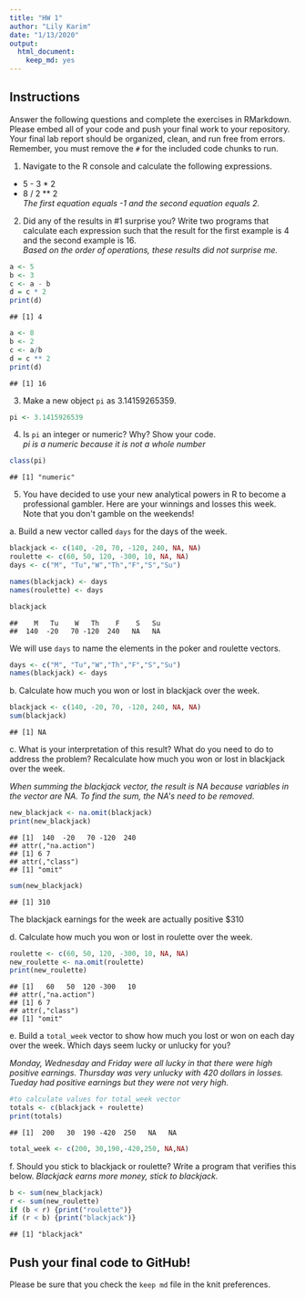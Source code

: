 ```yaml
---
title: "HW 1"
author: "Lily Karim"
date: "1/13/2020"
output: 
  html_document: 
    keep_md: yes
---
```


## Instructions
Answer the following questions and complete the exercises in RMarkdown. Please embed all of your code and push your final work to your repository. Your final lab report should be organized, clean, and run free from errors. Remember, you must remove the `#` for the included code chunks to run.  

1. Navigate to the R console and calculate the following expressions.  
  + 5 - 3 * 2  
  + 8 / 2 ** 2  
_The first equation equals -1 and the second equation equals 2._

2. Did any of the results in #1 surprise you? Write two programs that calculate each expression such that the result for the first example is 4 and the second example is 16.  
_Based on the order of operations, these results did not surprise me._


```r
a <- 5
b <- 3
c <- a - b
d = c * 2
print(d)
```

```
## [1] 4
```


```r
a <- 8
b <- 2
c <- a/b
d = c ** 2
print(d)
```

```
## [1] 16
```

3. Make a new object `pi` as 3.14159265359.  

```r
pi <- 3.1415926539
```

4. Is `pi` an integer or numeric? Why? Show your code.  
_pi is a numeric because it is not a whole number_  

```r
class(pi)
```

```
## [1] "numeric"
```

5. You have decided to use your new analytical powers in R to become a professional gambler. Here are your winnings and losses this week. Note that you don't gamble on the weekends!  

a. Build a new vector called `days` for the days of the week. 

```r
blackjack <- c(140, -20, 70, -120, 240, NA, NA)
roulette <- c(60, 50, 120, -300, 10, NA, NA)
days <- c("M", "Tu","W","Th","F","S","Su")
```


```r
names(blackjack) <- days
names(roulette) <- days
```


```r
blackjack
```

```
##    M   Tu    W   Th    F    S   Su 
##  140  -20   70 -120  240   NA   NA
```

We will use `days` to name the elements in the poker and roulette vectors.

```r
days <- c("M", "Tu","W","Th","F","S","Su")
names(blackjack) <- days
```

b. Calculate how much you won or lost in blackjack over the week.  

```r
blackjack <- c(140, -20, 70, -120, 240, NA, NA)
sum(blackjack)
```

```
## [1] NA
```

c. What is your interpretation of this result? What do you need to do to address the problem? Recalculate how much you won or lost in blackjack over the week.  

_When summing the blackjack vector, the result is NA because variables in the vector are NA. To find the sum, the NA's need to be removed._

```r
new_blackjack <- na.omit(blackjack)
print(new_blackjack)
```

```
## [1]  140  -20   70 -120  240
## attr(,"na.action")
## [1] 6 7
## attr(,"class")
## [1] "omit"
```

```r
sum(new_blackjack)
```

```
## [1] 310
```

The blackjack earnings for the week are actually positive $310 


d. Calculate how much you won or lost in roulette over the week.  

```r
roulette <- c(60, 50, 120, -300, 10, NA, NA)
new_roulette <- na.omit(roulette)
print(new_roulette)
```

```
## [1]   60   50  120 -300   10
## attr(,"na.action")
## [1] 6 7
## attr(,"class")
## [1] "omit"
```

e. Build a `total_week` vector to show how much you lost or won on each day over the week. Which days seem lucky or unlucky for you?  

_Monday, Wednesday and Friday were all lucky in that there were high positive earnings. Thursday was very unlucky with 420 dollars in losses. Tueday had positive earnings but they were not very high._  


```r
#to calculate values for total_week vector
totals <- c(blackjack + roulette)
print(totals)
```

```
## [1]  200   30  190 -420  250   NA   NA
```


```r
total_week <- c(200, 30,190,-420,250, NA,NA)
```

f. Should you stick to blackjack or roulette? Write a program that verifies this below.
_Blackjack earns more money, stick to blackjack._

```r
b <- sum(new_blackjack)
r <- sum(new_roulette)
if (b < r) {print("roulette")} 
if (r < b) {print("blackjack")}
```

```
## [1] "blackjack"
```

## Push your final code to GitHub!
Please be sure that you check the `keep md` file in the knit preferences.  
